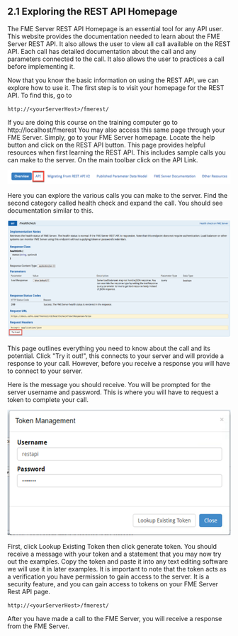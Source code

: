 ## 2.1 Exploring the REST API Homepage

The FME Server REST API Homepage is an essential tool for any API user. This website provides the documentation needed to learn about the FME Server REST API. It also allows the user to view all call available on the REST API. Each call has detailed documentation about the call and any parameters connected to the call. It also allows the user to practices a call before implementing it. 

Now that you know the basic information on using the REST API, we can
explore how to use it. The first step is to visit your homepage for the
REST API. To find this, go to

    http://<yourServerHost>/fmerest/

If you are doing this course on the training computer go to http://localhost/fmerest You may also access this same page through your FME Server. Simply, go to your FME Server homepage. Locate the help button and click on the REST API button.
This page provides helpful resources when first learning the REST API.
This includes sample calls you can make to the server. On the main
toolbar click on the API Link.

![](./Images/image2.1.1.API.png)



Here you can explore the various calls you can make to the server. Find
the second category called health check and expand the call. You should
see documentation similar to this.

![](./Images/image2.1.2.democall.png)



This page outlines everything you need to know about the call and its
potential. Click "Try it out!", this connects to your server and will
provide a response to your call. However, before you receive a response
you will have to connect to your server.

Here is the message you should receive. You will be prompted for the
server username and password. This is where you will have
to request a token to complete your call.

![](./Images/image2.1.3.TokenManagement.png)



First, click Lookup Existing Token then click generate token. You should
receive a message with your token and a statement that you may now try
out the examples. Copy the token and paste it into any text editing
software we will use it in later examples. It is important to note that
the token acts as a verification you have permission to gain access to the
server. It is a security feature, and you can gain access to tokens on
your FME Server Rest API page.

    http://<yourServerHost>/fmerest/

After you have made a call to the FME Server, you will receive a response
from the FME Server.
